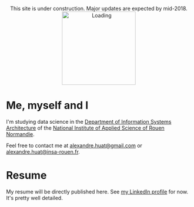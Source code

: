 <p align="center">
This site is under construction. Major updates are expected by mid-2018.
<img alt="Loading" src="https://media.giphy.com/media/JxjnBQs18d7wI/giphy.gif" width="200">
</p>

# **Me, myself and I**

I'm studying data science in the [Department of Information Systems Architecture](http://asi.insa-rouen.fr/?language=en)
of the [National Institute of Applied Science of Rouen Normandie](http://www.insa-rouen.fr/accueil/index_html/view?set_language=en).

Feel free to contact me at <alexandre.huat@gmail.com> or <alexandre.huat@insa-rouen.fr>.

# Resume

My resume will be directly published here.
See [my LinkedIn profile](https://www.linkedin.com/in/alexandre-huat/?locale=en_US) for now.
It's pretty well detailed.
